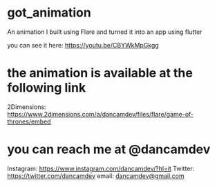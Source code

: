 # got_animation

An animation I built using Flare and turned it into an app using flutter

you can see it here: https://youtu.be/CBYWkMpGkgg

# the animation is available at the following link

2Dimensions: https://www.2dimensions.com/a/dancamdev/files/flare/game-of-thrones/embed

# you can reach me at @dancamdev
Instagram: https://www.instagram.com/dancamdev/?hl=it
Twitter: https://twitter.com/dancamdev
email: dancamdev@gmail.com
